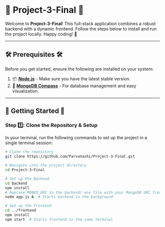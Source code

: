 # 🌟 **Project-3-Final** 🌟

Welcome to **Project-3-Final**! This full-stack application combines a robust backend with a dynamic frontend. Follow the steps below to install and run the project locally. Happy coding! 🎉

---

## 🛠️ Prerequisites 🛠️

Before you get started, ensure the following are installed on your system:

1. 📦 **[Node.js](https://nodejs.org/)** - Make sure you have the latest stable version.
2. 💽 **[MongoDB Compass](https://www.mongodb.com/products/compass)** - For database management and easy visualization.

---

## 🚀 Getting Started 🚀

### Step 1️⃣: **Clone the Repository & Setup**

In your terminal, run the following commands to set up the project in a single terminal session:

```bash
# Clone the repository
git clone https://github.com/ParvaVashi/Project-3-Final.git

# Navigate into the project directory
cd Project-3-Final

# Set up the Backend
cd backend
npm install
# Replace MONGO_URI in the backend/.env file with your MongoDB URI from MongoDB Compass
node app.js &  # Starts backend in the background

# Set up the Frontend
cd ../frontend
npm install
npm start  # Starts frontend in the same terminal
